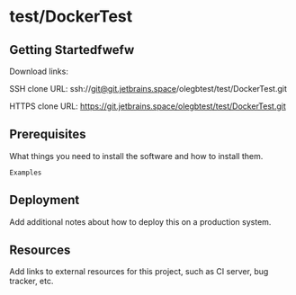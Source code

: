 # test/DockerTest



## Getting Startedfwefw

Download links:

SSH clone URL: ssh://git@git.jetbrains.space/olegbtest/test/DockerTest.git

HTTPS clone URL: https://git.jetbrains.space/olegbtest/test/DockerTest.git



## Prerequisites

What things you need to install the software and how to install them.

```
Examples
```

## Deployment

Add additional notes about how to deploy this on a production system.

## Resources

Add links to external resources for this project, such as CI server, bug tracker, etc.

